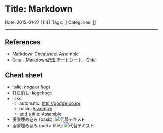 # Title: Markdown

Date: 2015-01-27 11:44
Tags: []
Categories: []

---

## References

* [Markdown Cheatsheet Assemble](http://assemble.io/docs/Cheatsheet-Markdown.html)
* [Qiita - Markdown記法 チートシート - Qiita](http://qiita.com/Qiita/items/c686397e4a0f4f11683d)

## Cheat sheet

* italic:
    *hoge*
    or
    _hoge_
* 打ち消し:
    ~~hogehoge~~
* links
    * automatic:
        <http://google.co.jp/>
    * basic:
        [Assemble](http://google.co.jp/)
    * add a title:
        [Assemble](http://google.co.jp/ "title!")
* 画像埋め込み (basic):
    ![代替テキスト](画像のURL)
* 画像埋め込み (add a title):
    ![代替テキスト](画像のURL "画像タイトル")

